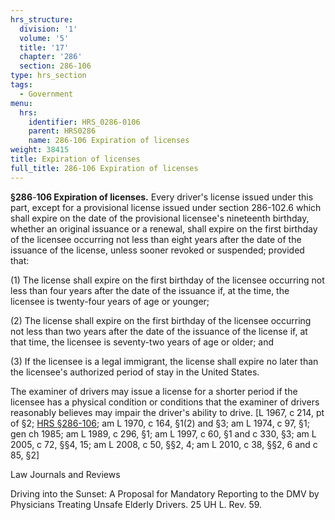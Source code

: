 ```yaml
---
hrs_structure:
  division: '1'
  volume: '5'
  title: '17'
  chapter: '286'
  section: 286-106
type: hrs_section
tags:
  - Government
menu:
  hrs:
    identifier: HRS_0286-0106
    parent: HRS0286
    name: 286-106 Expiration of licenses
weight: 38415
title: Expiration of licenses
full_title: 286-106 Expiration of licenses
---
```

**§286**-**106 Expiration of licenses.** Every driver's license issued under this part, except for a provisional license issued under section 286-102.6 which shall expire on the date of the provisional licensee's nineteenth birthday, whether an original issuance or a renewal, shall expire on the first birthday of the licensee occurring not less than eight years after the date of the issuance of the license, unless sooner revoked or suspended; provided that:

(1) The license shall expire on the first birthday of the licensee occurring not less than four years after the date of the issuance if, at the time, the licensee is twenty-four years of age or younger;

(2) The license shall expire on the first birthday of the licensee occurring not less than two years after the date of the issuance of the license if, at that time, the licensee is seventy-two years of age or older; and

(3) If the licensee is a legal immigrant, the license shall expire no later than the licensee's authorized period of stay in the United States.

The examiner of drivers may issue a license for a shorter period if the licensee has a physical condition or conditions that the examiner of drivers reasonably believes may impair the driver's ability to drive. [L 1967, c 214, pt of §2; [HRS §286-106](/title-17/chapter-286/section-286-106/); am L 1970, c 164, §1(2) and §3; am L 1974, c 97, §1; gen ch 1985; am L 1989, c 296, §1; am L 1997, c 60, §1 and c 330, §3; am L 2005, c 72, §§4, 15; am L 2008, c 50, §§2, 4; am L 2010, c 38, §§2, 6 and c 85, §2]

Law Journals and Reviews

Driving into the Sunset: A Proposal for Mandatory Reporting to the DMV by Physicians Treating Unsafe Elderly Drivers. 25 UH L. Rev. 59.